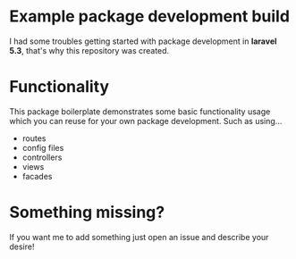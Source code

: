 # Example package development build

I had some troubles getting started with package development in **laravel 5.3**, that's why this repository was created.

# Functionality

This package boilerplate demonstrates some basic functionality usage which you can reuse for your own package development.
Such as using... 

- routes
- config files
- controllers
- views
- facades

# Something missing?

If you want me to add something just open an issue and describe your desire!